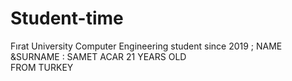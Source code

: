 # Student-time
Fırat University Computer Engineering student since 2019 ;
NAME &SURNAME : SAMET ACAR
21 YEARS OLD  
FROM TURKEY
